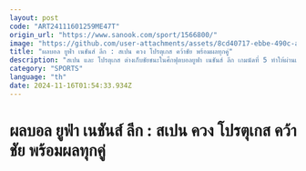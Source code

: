 ```yaml
---
layout: post
code: "ART24111601259ME47T"
origin_url: "https://www.sanook.com/sport/1566800/"
image: "https://github.com/user-attachments/assets/8cd40717-ebbe-490c-a01d-00105627ea12"
title: "ผลบอล ยูฟ่า เนชันส์ ลีก : สเปน ควง โปรตุเกส คว้าชัย พร้อมผลทุกคู่"
description: "สเปน และ โปรตุเกส ต่างเก็บชัยชนะในศึกฟุตบอลยูฟา เนชันส์ ลีก เกมนัดที่ 5 ทำให้ผ่านเข้าสู่รอบ 8 ทีม"
category: "SPORTS"
language: "th"
date: 2024-11-16T01:54:33.934Z
---
```


# ผลบอล ยูฟ่า เนชันส์ ลีก : สเปน ควง โปรตุเกส คว้าชัย พร้อมผลทุกคู่